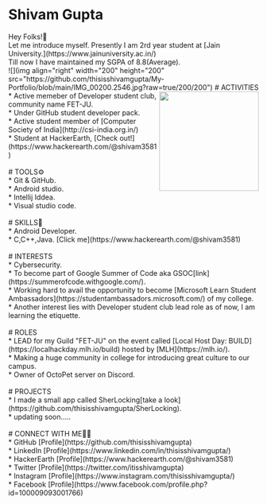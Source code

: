 <h1>Shivam Gupta</h1>Hey Folks!👋<br />
Let me introduce myself.
Presently I am 2rd year student at 
[Jain University.](https://www.jainuniversity.ac.in/)<br />
Till now I have maintained my SGPA of 8.8(Average).<br />
![](img align="right" width="200" height="200" src="https://github.com/thisisshivamgupta/My-Portfolio/blob/main/IMG_00200.2546.jpg?raw=true/200/200")
<img align="right" width="200" height="200" src="https://github.com/thisisshivamgupta/My-Portfolio/blob/main/IMG_00200.2546.jpg?raw=true/200/200">
 # ACTIVITIES<br />
 * Active memeber of Developer student club, community name FET-JU.<br />
 * Under GitHub student developer pack.<br />
 * Active student member of [Computer Society of India](http://csi-india.org.in/)<br />
 * Student at HackerEarth, [Check out!](https://www.hackerearth.com/@shivam3581)<br /><br />
 # TOOLS⚙<br />
 * Git & GitHub.<br />
 * Android studio.<br />
 * Intellij Iddea.<br />
 * Visual studio code.<br /><br />
 # SKILLS🤖<br />
 * Android Developer.<br />
 * C,C++,Java. [Click me](https://www.hackerearth.com/@shivam3581)<br /><br />
 # INTERESTS<br />
 * Cybersecurity.<br />
 * To become part of Google Summer of Code aka GSOC[link](https://summerofcode.withgoogle.com/).<br />
 * Working hard to avail the opportunity to become [Microsoft Learn
   Student Ambassadors](https://studentambassadors.microsoft.com/) of my college.<br />
 * Another interest lies with Developer student club lead role as of now, I am learning the etiquette.<br /><br />
 # ROLES<br />
 * LEAD for my Guild "FET-JU" on the event called [Local Host Day: BUILD](https://localhackday.mlh.io/build) hosted by [MLH](https://mlh.io/).<br />
 * Making a huge community in college for introducing great culture to our campus.<br />
 * Owner of OctoPet server on Discord.<br /><br />
 # PROJECTS<br />
 * I made a small app called SherLocking[take a look](https://github.com/thisisshivamgupta/SherLocking).<br />
 * updating soon.....<br /><br />
 # CONNECT WITH ME👨‍💻<br />
 * GitHub [Profile](https://github.com/thisisshivamgupta)<br />
 * LinkedIn [Profile](https://www.linkedin.com/in/thisisshivamgupta/)<br />
 * HackerEarth [Profile](https://www.hackerearth.com/@shivam3581)<br />
 * Twitter [Profile](https://twitter.com/itisshivamgupta)<br />
 * Instagram [Profile](https://www.instagram.com/thisisshivamgupta/)<br />
 * Facebook [Profile](https://www.facebook.com/profile.php?id=100009093001766)<br />
